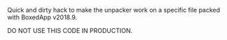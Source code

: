 Quick and dirty hack to make the unpacker work on a specific file packed with BoxedApp v2018.9.

DO NOT USE THIS CODE IN PRODUCTION.
